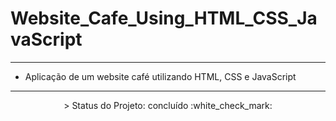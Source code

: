 # Website_Cafe_Using_HTML_CSS_JavaScript
---

- Aplicação de um website café utilizando HTML, CSS e JavaScript

--- 

<p align="center">
 > Status do Projeto: concluído :white_check_mark:
</p>
